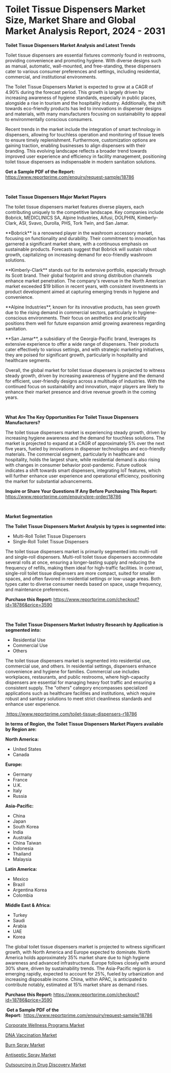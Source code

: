 <p><h1>Toilet Tissue Dispensers Market Size, Market Share and Global Market Analysis Report, 2024 - 2031</h1></p><p><strong>Toilet Tissue Dispensers Market Analysis and Latest Trends</strong></p>
<p><p>Toilet tissue dispensers are essential fixtures commonly found in restrooms, providing convenience and promoting hygiene. With diverse designs such as manual, automatic, wall-mounted, and free-standing, these dispensers cater to various consumer preferences and settings, including residential, commercial, and institutional environments. </p><p>The Toilet Tissue Dispensers Market is expected to grow at a CAGR of 4.90% during the forecast period. This growth is largely driven by increasing awareness of hygiene standards, especially in public places, alongside a rise in tourism and the hospitality industry. Additionally, the shift towards eco-friendly products has led to innovations in dispenser designs and materials, with many manufacturers focusing on sustainability to appeal to environmentally conscious consumers. </p><p>Recent trends in the market include the integration of smart technology in dispensers, allowing for touchless operation and monitoring of tissue levels to ensure timely replenishment. Furthermore, customization options are gaining traction, enabling businesses to align dispensers with their branding. This evolving landscape reflects a broader trend towards improved user experience and efficiency in facility management, positioning toilet tissue dispensers as indispensable in modern sanitation solutions.</p></p>
<p><strong>Get a Sample PDF of the Report:&nbsp;</strong> <a href="https://www.reportprime.com/enquiry/request-sample/18786?utm_campaign=1126&utm_medium=2&utm_source=Github&utm_content=ia&utm_term=22112024&utm_id=toilet-tissue-dispensers">https://www.reportprime.com/enquiry/request-sample/18786</a></p>
<p>&nbsp;</p>
<p><strong>Toilet Tissue Dispensers Major Market Players</strong></p>
<p><p>The toilet tissue dispensers market features diverse players, each contributing uniquely to the competitive landscape. Key companies include Bobrick, MEDICLINICS SA, Alpine Industries, Aifusi, DOLPHIN, Kimberly-Clark, ASI, Svavo, Durolla, PHS, Tork Twin, and San Jamar.</p><p>**Bobrick** is a renowned player in the washroom accessory market, focusing on functionality and durability. Their commitment to innovation has garnered a significant market share, with a continuous emphasis on sustainable products. Forecasts suggest that Bobrick will sustain robust growth, capitalizing on increasing demand for eco-friendly washroom solutions.</p><p>**Kimberly-Clark** stands out for its extensive portfolio, especially through its Scott brand. Their global footprint and strong distribution channels enhance market penetration. The company's revenue in the North American market exceeded $19 billion in recent years, with consistent investments in product development aimed at capturing emerging trends in hygiene and convenience.</p><p>**Alpine Industries**, known for its innovative products, has seen growth due to the rising demand in commercial sectors, particularly in hygiene-conscious environments. Their focus on aesthetics and practicality positions them well for future expansion amid growing awareness regarding sanitation.</p><p>**San Jamar**, a subsidiary of the Georgia-Pacific brand, leverages its extensive experience to offer a wide range of dispensers. Their products cater effectively to various settings, and with strategic marketing initiatives, they are poised for significant growth, particularly in hospitality and healthcare segments.</p><p>Overall, the global market for toilet tissue dispensers is projected to witness steady growth, driven by increasing awareness of hygiene and the demand for efficient, user-friendly designs across a multitude of industries. With the continued focus on sustainability and innovation, major players are likely to enhance their market presence and drive revenue growth in the coming years.</p></p>
<p>&nbsp;</p>
<p><strong>What Are The Key Opportunities For Toilet Tissue Dispensers Manufacturers?</strong></p>
<p><p>The toilet tissue dispensers market is experiencing steady growth, driven by increasing hygiene awareness and the demand for touchless solutions. The market is projected to expand at a CAGR of approximately 5% over the next five years, fueled by innovations in dispenser technologies and eco-friendly materials. The commercial segment, particularly in healthcare and hospitality, holds the largest share, while residential demand is also rising with changes in consumer behavior post-pandemic. Future outlook indicates a shift towards smart dispensers, integrating IoT features, which will further enhance user experience and operational efficiency, positioning the market for substantial advancements.</p></p>
<p><strong>Inquire or Share Your Questions If Any Before Purchasing This Report:</strong> <a href="https://www.reportprime.com/enquiry/pre-order/18786?utm_campaign=1126&utm_medium=2&utm_source=Github&utm_content=ia&utm_term=22112024&utm_id=toilet-tissue-dispensers">https://www.reportprime.com/enquiry/pre-order/18786</a></p>
<p>&nbsp;</p>
<p><strong>Market Segmentation</strong></p>
<p><strong>The Toilet Tissue Dispensers Market Analysis by types is segmented into:</strong></p>
<p><ul><li>Multi-Roll Toilet Tissue Dispensers</li><li>Single-Roll Toilet Tissue Dispensers</li></ul></p>
<p><p>The toilet tissue dispensers market is primarily segmented into multi-roll and single-roll dispensers. Multi-roll toilet tissue dispensers accommodate several rolls at once, ensuring a longer-lasting supply and reducing the frequency of refills, making them ideal for high-traffic facilities. In contrast, single-roll toilet tissue dispensers are more compact, suited for smaller spaces, and often favored in residential settings or low-usage areas. Both types cater to diverse consumer needs based on space, usage frequency, and maintenance preferences.</p></p>
<p><strong>Purchase this Report:&nbsp;</strong><a href="https://www.reportprime.com/checkout?id=18786&price=3590&utm_campaign=1126&utm_medium=2&utm_source=Github&utm_content=ia&utm_term=22112024&utm_id=toilet-tissue-dispensers">https://www.reportprime.com/checkout?id=18786&price=3590</a></p>
<p>&nbsp;</p>
<p><strong>The Toilet Tissue Dispensers Market Industry Research by Application is segmented into:</strong></p>
<p><ul><li>Residential Use</li><li>Commercial Use</li><li>Others</li></ul></p>
<p><p>The toilet tissue dispensers market is segmented into residential use, commercial use, and others. In residential settings, dispensers enhance convenience and hygiene for families. Commercial use includes workplaces, restaurants, and public restrooms, where high-capacity dispensers are essential for managing heavy foot traffic and ensuring a consistent supply. The "others" category encompasses specialized applications such as healthcare facilities and institutions, which require robust and sanitary solutions to meet strict cleanliness standards and enhance user experience.</p></p>
<p><a href="https://www.reportprime.com/toilet-tissue-dispensers-r18786?utm_campaign=1126&utm_medium=2&utm_source=Github&utm_content=ia&utm_term=22112024&utm_id=toilet-tissue-dispensers">&nbsp;https://www.reportprime.com/toilet-tissue-dispensers-r18786</a></p>
<p><strong>In terms of Region, the Toilet Tissue Dispensers Market Players available by Region are:</strong></p>
<p>
    <p> <strong> North America: </strong>
        <ul>
            <li>United States</li>
            <li>Canada</li>
        </ul>
        </p> 
    <p> <strong> Europe: </strong>
        <ul>
            <li>Germany</li>
            <li>France</li>
            <li>U.K.</li>
            <li>Italy</li>
            <li>Russia</li>
        </ul>
        </p> 
    <p> <strong> Asia-Pacific: </strong>
        <ul>
            <li>China</li>
            <li>Japan</li>
            <li>South Korea</li>
            <li>India</li>
            <li>Australia</li>
            <li>China Taiwan</li>
            <li>Indonesia</li>
            <li>Thailand</li>
            <li>Malaysia</li>
        </ul>
        </p> 
    <p> <strong> Latin America: </strong>
        <ul>
            <li>Mexico</li>
            <li>Brazil</li>
            <li>Argentina Korea</li>
            <li>Colombia</li>
        </ul>
        </p> 
    <p> <strong> Middle East & Africa: </strong>
        <ul>
            <li>Turkey</li>
            <li>Saudi</li>
            <li>Arabia</li>
            <li>UAE</li>
            <li>Korea</li>
        </ul>
    </p>
    </p>
<p><p>The global toilet tissue dispensers market is projected to witness significant growth, with North America and Europe expected to dominate. North America holds approximately 35% market share due to high hygiene awareness and advanced infrastructure. Europe follows closely with around 30% share, driven by sustainability trends. The Asia-Pacific region is emerging rapidly, expected to account for 25%, fueled by urbanization and increasing disposable income. China, within APAC, is anticipated to contribute notably, estimated at 15% market share as demand rises.</p></p>
<p><strong>Purchase this Report: </strong><a href="https://www.reportprime.com/checkout?id=18786&price=3590&utm_campaign=1126&utm_medium=2&utm_source=Github&utm_content=ia&utm_term=22112024&utm_id=toilet-tissue-dispensers">https://www.reportprime.com/checkout?id=18786&price=3590</a></p>
<p>&nbsp;<strong>Get a Sample PDF of the Report:&nbsp;&nbsp;</strong><a href="https://www.reportprime.com/enquiry/request-sample/18786?utm_campaign=1126&utm_medium=2&utm_source=Github&utm_content=ia&utm_term=22112024&utm_id=toilet-tissue-dispensers">https://www.reportprime.com/enquiry/request-sample/18786</a></p>
<p><strong></strong></p>
<p><p><a href="https://www.linkedin.com/pulse/market-forecasting-change-global-corporate-wellness-programs-u7s4e?utm_campaign=1126&utm_medium=2&utm_source=Github&utm_content=ia&utm_term=22112024&utm_id=toilet-tissue-dispensers">Corporate Wellness Programs Market</a></p><p><a href="https://www.linkedin.com/pulse/detailed-market-study-global-dna-vaccination-industry-2024-2031-s5mue?utm_campaign=1126&utm_medium=2&utm_source=Github&utm_content=ia&utm_term=22112024&utm_id=toilet-tissue-dispensers">DNA Vaccination Market</a></p><p><a href="https://issuu.com/reportprime-2/docs/burn-spray-market-size-2030.pptx_3a3789cb2ff23d?utm_campaign=1126&utm_medium=2&utm_source=Github&utm_content=ia&utm_term=22112024&utm_id=toilet-tissue-dispensers">Burn Spray Market</a></p><p><a href="https://issuu.com/reportprime-2/docs/antiseptic-spray-market-size-2030.p_8336e632cbd92e?utm_campaign=1126&utm_medium=2&utm_source=Github&utm_content=ia&utm_term=22112024&utm_id=toilet-tissue-dispensers">Antiseptic Spray Market</a></p><p><a href="https://www.linkedin.com/pulse/remarkable-cagr-84-research-thoroughly-analyzes-value-market-rzfce?utm_campaign=1126&utm_medium=2&utm_source=Github&utm_content=ia&utm_term=22112024&utm_id=toilet-tissue-dispensers">Outsourcing in Drug Discovery Market</a></p></p>